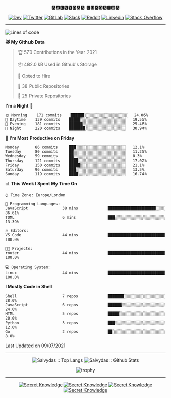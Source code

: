 <div align="center">
  
🆂🅰🅻🆅🆈🅳🅰🆂 🅻🆄🅺🅾🆂🅸🆄🆂 

  
[![Dev](https://img.shields.io/badge/-DEV-222222?style=flat-square&logo=dev.to&logoColor=white&link=https://dev.to/sso/)](https://dev.to/sso/)
[![Twitter](https://img.shields.io/badge/-Twitter-222222?style=flat-square&logo=twitter&logoColor=white&link=https://twitter.com/digital_wizz/)](https://twitter.com/digital_wizz/)
[![GitLab](https://img.shields.io/badge/-GitLab-222222?style=flat-square&logo=GitLab&logoColor=white&link=https://gitlab.com/ss-o/)](https://gitlab.com/ss-o/)
[![Slack](https://img.shields.io/badge/-Slack-222222?style=flat-square&logo=Slack&logoColor=white&link=https://digital-teams.slack.com/)](https://digital-teams.slack.com/)
[![Reddit](https://img.shields.io/badge/-Reddit-222222?style=flat-square&logo=Reddit&logoColor=white&link=https://https://www.reddit.com/user/ss-o/)](https://www.reddit.com/user/ss-o/)
[![Linkedin](https://img.shields.io/badge/-LinkedIn-222222?style=flat-square&logo=Linkedin&logoColor=white&link=https://www.linkedin.com/in/digital-clouds/)](https://www.linkedin.com/in/digital-clouds/)
[![Stack Overflow](https://img.shields.io/badge/-Stack%20Overflow-222222?style=flat-square&logo=stack-overflow&logoColor=white&link=https://stackoverflow.com/users/13893752/salvydas-lukosius)](https://stackoverflow.com/users/13893752/salvydas-lukosius)

</div>

---

<!--START_SECTION:waka-->
![Lines of code](https://img.shields.io/badge/From%20Hello%20World%20I%27ve%20Written-2.1%20million%20lines%20of%20code-blue)

**🐱 My Github Data** 

> 🏆 570 Contributions in the Year 2021
 > 
> 📦 482.0 kB Used in Github's Storage 
 > 
> 💼 Opted to Hire
 > 
> 📜 38 Public Repositories 
 > 
> 🔑 25 Private Repositories  
 > 
**I'm a Night 🦉** 

```text
🌞 Morning    171 commits    ██████░░░░░░░░░░░░░░░░░░░   24.05% 
🌆 Daytime    139 commits    █████░░░░░░░░░░░░░░░░░░░░   19.55% 
🌃 Evening    181 commits    ██████░░░░░░░░░░░░░░░░░░░   25.46% 
🌙 Night      220 commits    ███████░░░░░░░░░░░░░░░░░░   30.94%

```
📅 **I'm Most Productive on Friday** 

```text
Monday       86 commits     ███░░░░░░░░░░░░░░░░░░░░░░   12.1% 
Tuesday      80 commits     ██░░░░░░░░░░░░░░░░░░░░░░░   11.25% 
Wednesday    59 commits     ██░░░░░░░░░░░░░░░░░░░░░░░   8.3% 
Thursday     121 commits    ████░░░░░░░░░░░░░░░░░░░░░   17.02% 
Friday       150 commits    █████░░░░░░░░░░░░░░░░░░░░   21.1% 
Saturday     96 commits     ███░░░░░░░░░░░░░░░░░░░░░░   13.5% 
Sunday       119 commits    ████░░░░░░░░░░░░░░░░░░░░░   16.74%

```


📊 **This Week I Spent My Time On** 

```text
⌚︎ Time Zone: Europe/London

💬 Programming Languages: 
JavaScript               38 mins             █████████████████████░░░░   86.61% 
TOML                     6 mins              ███░░░░░░░░░░░░░░░░░░░░░░   13.39%

🔥 Editors: 
VS Code                  44 mins             █████████████████████████   100.0%

🐱‍💻 Projects: 
router                   44 mins             █████████████████████████   100.0%

💻 Operating System: 
Linux                    44 mins             █████████████████████████   100.0%

```

**I Mostly Code in Shell** 

```text
Shell                    7 repos             ███████░░░░░░░░░░░░░░░░░░   28.0% 
JavaScript               6 repos             ██████░░░░░░░░░░░░░░░░░░░   24.0% 
HTML                     5 repos             █████░░░░░░░░░░░░░░░░░░░░   20.0% 
Python                   3 repos             ███░░░░░░░░░░░░░░░░░░░░░░   12.0% 
Go                       2 repos             ██░░░░░░░░░░░░░░░░░░░░░░░   8.0%

```



 Last Updated on 09/07/2021
<!--END_SECTION:waka-->

---

<div align=center>

![Salvydas :: Top Langs](https://github-readme-stats.vercel.app/api/top-langs/?username=ss-o&langs_count=8&card_width=300&theme=blue-green&layout=compact)
![Salvydas :: Github Stats](https://github-readme-stats.vercel.app/api?username=ss-o&theme=blue-green&layout=compact&no-frame=true)
 
![trophy](https://github-profile-trophy.vercel.app/?username=ss-o&theme=darkhub&rank=SSS,SS,S,AAA,AA,A,B,C&no-frame=true)

---


[![Secret Knowledge](https://github-readme-stats.vercel.app/api/pin/?username=github&repo=government.github.com&card_width=150&theme=blue-green&layout=compact)](https://github.com/github/government.github.com)
[![Secret Knowledge](https://github-readme-stats.vercel.app/api/pin/?username=ss-o&repo=the-book-of-secret-knowledge&card_width=150&theme=blue-green&layout=compact)](https://github.com/ss-o/the-book-of-secret-knowledge)
[![Secret Knowledge](https://github-readme-stats.vercel.app/api/pin/?username=digital-clouds&repo=awesome-machine-learning&card_width=150&theme=blue-green)](https://github.com/digital-clouds/awesome-machine-learning)
[![Secret Knowledge](https://github-readme-stats.vercel.app/api/pin/?username=security-io&repo=shodan-eye&card_width=150&theme=blue-green)](https://github.com/security-io/shodan-eye)

</div>
